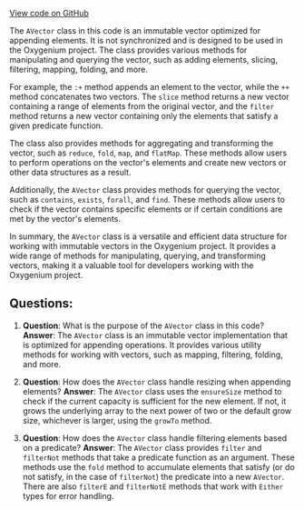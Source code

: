 [View code on GitHub](https://github.com/oxygenium/oxygenium/util/src/main/scala/org/oxygenium/util/AVector.scala)

The `AVector` class in this code is an immutable vector optimized for appending elements. It is not synchronized and is designed to be used in the Oxygenium project. The class provides various methods for manipulating and querying the vector, such as adding elements, slicing, filtering, mapping, folding, and more.

For example, the `:+` method appends an element to the vector, while the `++` method concatenates two vectors. The `slice` method returns a new vector containing a range of elements from the original vector, and the `filter` method returns a new vector containing only the elements that satisfy a given predicate function.

The class also provides methods for aggregating and transforming the vector, such as `reduce`, `fold`, `map`, and `flatMap`. These methods allow users to perform operations on the vector's elements and create new vectors or other data structures as a result.

Additionally, the `AVector` class provides methods for querying the vector, such as `contains`, `exists`, `forall`, and `find`. These methods allow users to check if the vector contains specific elements or if certain conditions are met by the vector's elements.

In summary, the `AVector` class is a versatile and efficient data structure for working with immutable vectors in the Oxygenium project. It provides a wide range of methods for manipulating, querying, and transforming vectors, making it a valuable tool for developers working with the Oxygenium project.
## Questions: 
 1. **Question**: What is the purpose of the `AVector` class in this code?
   **Answer**: The `AVector` class is an immutable vector implementation that is optimized for appending operations. It provides various utility methods for working with vectors, such as mapping, filtering, folding, and more.

2. **Question**: How does the `AVector` class handle resizing when appending elements?
   **Answer**: The `AVector` class uses the `ensureSize` method to check if the current capacity is sufficient for the new element. If not, it grows the underlying array to the next power of two or the default grow size, whichever is larger, using the `growTo` method.

3. **Question**: How does the `AVector` class handle filtering elements based on a predicate?
   **Answer**: The `AVector` class provides `filter` and `filterNot` methods that take a predicate function as an argument. These methods use the `fold` method to accumulate elements that satisfy (or do not satisfy, in the case of `filterNot`) the predicate into a new `AVector`. There are also `filterE` and `filterNotE` methods that work with `Either` types for error handling.